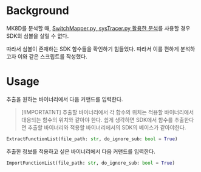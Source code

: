 # Background

MK8D를 분석할 때, [SwitchMapper.py, sysTracer.py 활용한 분석](https://www.notion.so/SwitchMapper-py-sysTracer-py-e312b893e50a4352ae70c1176ae82408?pvs=21)를 사용할 경우 SDK의 심볼을 살릴 수 없다.

따라서 심볼이 존재하는 SDK 함수들을 확인하기 힘들었다. 따라서 이를 편하게 분석하고자 이와 같은 스크립트를 작성했다.

# Usage

추출을 원하는 바이너리에서 다음 커맨드를 입력한다.

> [!IMPORTATNT]
추출할 바이너리에서 각 함수의 위치는 적용할 바이너리에서 대응되는 함수의 위치와 같아야 한다.
쉽게 생각하면 SDK에서 함수를 추출한다면 추출할 바이너리와 적용할 바이너리에서의 SDK의 베이스가 같아야한다.

```python
ExtractFunctionList(file_path: str, do_ignore_sub: bool = True)
```

추출한 정보를 적용하고 싶은 바이너리에서 다음 커맨드를 입력한다.

```python
ImportFunctionList(file_path: str, do_ignore_sub: bool = True)
```